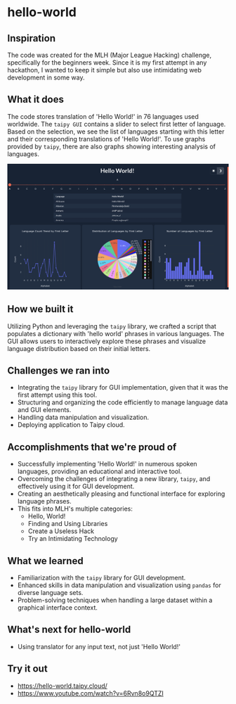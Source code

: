 # hello-world

## Inspiration
The code was created for the MLH (Major League Hacking) challenge, specifically for the beginners week. Since it is my first attempt in any hackathon, I wanted to keep it simple but also use intimidating web development in some way.

## What it does
The code stores translation of 'Hello World!' in 76 languages used worldwide. The `taipy GUI` contains a slider to select first letter of language. Based on the selection, we see the list of languages starting with this letter and their corresponding translations of 'Hello World!'. To use graphs provided by `taipy`, there are also graphs showing interesting analysis of languages. 

![Home Page](gallery/home-page.png)

## How we built it
Utilizing Python and leveraging the `taipy` library, we crafted a script that populates a dictionary with 'hello world' phrases in various languages. The GUI allows users to interactively explore these phrases and visualize language distribution based on their initial letters.

## Challenges we ran into
- Integrating the `taipy` library for GUI implementation, given that it was the first attempt using this tool.
- Structuring and organizing the code efficiently to manage language data and GUI elements.
- Handling data manipulation and visualization.
- Deploying application to Taipy cloud.

## Accomplishments that we're proud of
- Successfully implementing 'Hello World!' in numerous spoken languages, providing an educational and interactive tool.
- Overcoming the challenges of integrating a new library, `taipy`, and effectively using it for GUI development.
- Creating an aesthetically pleasing and functional interface for exploring language phrases.
- This fits into MLH's multiple categories:
  - Hello, World!
  - Finding and Using Libraries
  - Create a Useless Hack
  - Try an Intimidating Technology

## What we learned
- Familiarization with the `taipy` library for GUI development.
- Enhanced skills in data manipulation and visualization using `pandas` for diverse language sets.
- Problem-solving techniques when handling a large dataset within a graphical interface context.

## What's next for hello-world
- Using translator for any input text, not just 'Hello World!'

## Try it out
- https://hello-world.taipy.cloud/
- https://www.youtube.com/watch?v=6Rvn8o9QTZI
